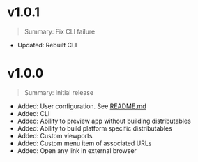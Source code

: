 # v1.0.1

> Summary: Fix CLI failure

- Updated: Rebuilt CLI

# v1.0.0

> Summary: Initial release

- Added: User configuration. See [README.md](README.md)
- Added: CLI
- Added: Ability to preview app without building distributables
- Added: Ability to build platform specific distributables
- Added: Custom viewports
- Added: Custom menu item of associated URLs
- Added: Open any link in external browser
